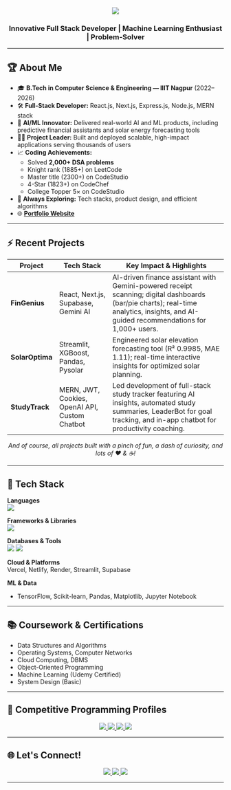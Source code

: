 <h1 align="center">
  <img src="https://readme-typing-svg.herokuapp.com/?font=Righteous&size=35&center=true&vCenter=true&width=700&height=70&duration=4000&lines=Hi+There!+👋;+I'm+Dilraj!;+AI+and+Software+Enthusiast+from+India" />
</h1>

<h3 align="center">Innovative Full Stack Developer | Machine Learning Enthusiast | Problem-Solver</h3>

---

## 🏆 About Me

- 🎓 **B.Tech in Computer Science & Engineering — IIIT Nagpur** (2022–2026)  
- 🛠️ **Full-Stack Developer:** React.js, Next.js, Express.js, Node.js, MERN stack  
- 🤖 **AI/ML Innovator:** Delivered real-world AI and ML products, including predictive financial assistants and solar energy forecasting tools  
- 🧑‍💼 **Project Leader:** Built and deployed scalable, high-impact applications serving thousands of users  
- 📈 **Coding Achievements:**  
    - Solved **2,000+ DSA problems**  
    - Knight rank (1885+) on LeetCode  
    - Master title (2300+) on CodeStudio  
    - 4-Star (1823+) on CodeChef  
    - College Topper 5× on CodeStudio  
- 🥇 **Always Exploring:** Tech stacks, product design, and efficient algorithms  
- 🌐 <a href="https://dil-raj-portfolio.onrender.com" target="_blank" rel="noopener noreferrer"><strong>Portfolio Website</strong></a>

---

## ⚡ Recent Projects

| Project        | Tech Stack                                       | Key Impact & Highlights                                                                                                               |
|----------------|--------------------------------------------------|---------------------------------------------------------------------------------------------------------------------------------------|
| <strong>FinGenius</strong>  | React, Next.js, Supabase, Gemini AI              | AI-driven finance assistant with Gemini-powered receipt scanning; digital dashboards (bar/pie charts); real-time analytics, insights, and AI-guided recommendations for 1,000+ users. |
| <strong>SolarOptima</strong>| Streamlit, XGBoost, Pandas, Pysolar              | Engineered solar elevation forecasting tool (R² 0.9985, MAE 1.11); real-time interactive insights for optimized solar planning.        |
| <strong>StudyTrack</strong> | MERN, JWT, Cookies, OpenAI API, Custom Chatbot   | Led development of full-stack study tracker featuring AI insights, automated study summaries, LeaderBot for goal tracking, and in-app chatbot for productivity coaching.   |

<p align="center"><i>And of course, all projects built with a pinch of fun, a dash of curiosity, and lots of ❤️ & ☕!</i></p>

---

## 🚀 Tech Stack

**Languages**  
<img src="https://skillicons.dev/icons?i=cpp,java,python,javascript,html,css,c" />

**Frameworks & Libraries**  
<img src="https://skillicons.dev/icons?i=react,nodejs,express,tailwind,nextjs" />

**Databases & Tools**  
<img src="https://skillicons.dev/icons?i=mongodb,mysql" />
<img src="https://skillicons.dev/icons?i=git,github,vscode,figma,linux" />

**Cloud & Platforms**  
Vercel, Netlify, Render, Streamlit, Supabase

**ML & Data**  
- TensorFlow, Scikit-learn, Pandas, Matplotlib, Jupyter Notebook

---

## 📚 Coursework & Certifications

- Data Structures and Algorithms  
- Operating Systems, Computer Networks  
- Cloud Computing, DBMS  
- Object-Oriented Programming  
- Machine Learning (Udemy Certified)  
- System Design (Basic)

---

## 🏅 Competitive Programming Profiles

<div align="center">
  <a href="https://leetcode.com/u/WOLFStrix360/" target="_blank" rel="noopener noreferrer">
    <img src="https://img.shields.io/badge/LeetCode-FFA116?style=for-the-badge&logo=leetcode&logoColor=black" />
  </a>
  <a href="https://www.codechef.com/users/wolfstrix360" target="_blank" rel="noopener noreferrer">
    <img src="https://img.shields.io/badge/CodeChef-5B4638?style=for-the-badge&logo=codechef&logoColor=white" />
  </a>
  <a href="https://www.naukri.com/code360/profile/Dilraj" target="_blank" rel="noopener noreferrer">
    <img src="https://img.shields.io/badge/CodeStudio-333333?style=for-the-badge&logo=hackerrank&logoColor=white" />
  </a>
  <a href="https://www.geeksforgeeks.org/user/wolfstrix360/" target="_blank" rel="noopener noreferrer">
    <img src="https://img.shields.io/badge/GeeksforGeeks-0F9D58?style=for-the-badge&logo=geeksforgeeks&logoColor=white" />
  </a>
</div>

---

## 🌐 Let's Connect!

<div align="center">
  <a href="mailto:bt22cse183@iiitn.ac.in" target="_blank" rel="noopener noreferrer">
    <img src="https://img.shields.io/badge/Gmail-333333?style=for-the-badge&logo=gmail&logoColor=red" />
  </a>
  <a href="https://www.linkedin.com/in/dil-raj-503b44266/" target="_blank" rel="noopener noreferrer">
    <img src="https://img.shields.io/badge/LinkedIn-0077B5?style=for-the-badge&logo=linkedin&logoColor=white" />
  </a>
  <a href="https://github.com/Dilraj1602" target="_blank" rel="noopener noreferrer">
    <img src="https://img.shields.io/badge/GitHub-333333?style=for-the-badge&logo=github&logoColor=white" />
  </a>
</div>

---

